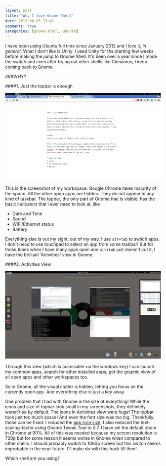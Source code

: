 ```yaml
---
layout: post
title: "Why I love Gnome Shell"
date: 2013-06-03 13:42
comments: true
categories: [gnome-shell, ubuntu]
---
```


I have been using Ubuntu full time since January 2012 and I love it, *in general*. What I don't like is Unity. I used Unity for the starting few weeks before making the jump to Gnome Shell. It's been over a year since I made the switch and even after trying out other shells like Cinnamon, I keep coming back to Gnome. 

<!-- more -->

###WHY?

####1. Just the topbar is enough

<img src="/images/posts/gnome/1.png"/>

This is the screenshot of my workspace. Google Chrome takes majority of the space. All the other open apps are hidden. They do not appear in any kind of taskbar. The topbar, the only part of Gnome that is visible, has the basic indicators that I ever need to look at, like

* Date and Time
* Sound
* WiFi/Ethernet status
* Battery
 
Everything else is out my sight, out of my way. I use `alt+tab` to switch apps. I don't *need* to use touchpad to select an app from some taskbar! But for those times when I have many apps open and `alt+tab` just doesn't cut it, I have the brilliant 'Activities' view in Gnome. 

####2. Activities View

<img src="/images/posts/gnome/2.png" />

Through this view (which is accessible via the windows key) I can launch my common apps, search for other installed apps, get the graphic view of all open apps and other workspaces too. 

So in Gnome, all the visual clutter is hidden, letting you focus on the currently open app. And everything else is just a key away. 

One problem that I had with Gnome is the size of everything! While the icons and size of topbar look small in my screenshots, they definitely weren't so by default. The icons in Activities view were *huge*! The topbar took just too much space! And even the font size was too big. Thankfully, these can be fixed. I reduced the [app icon size](https://gist.github.com/shashankmehta/3621403). I also reduced the text-scaling-factor using Gnome Tweak Tool to 0.7. I have set the default zoom in Chrome at 90%. All of this was needed because my screen resolution is 720p but for some reason it seems worse in Gnome when compared to other shells. I should probably switch to 1080p screen but this switch seems improbable in the near future. I'll make do with this hack till then!

Which shell are you using?